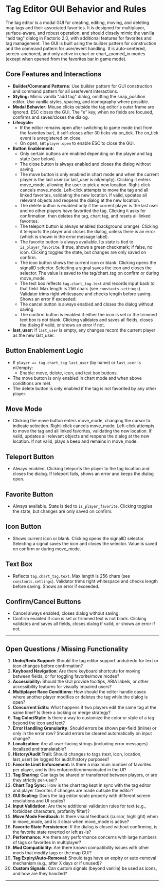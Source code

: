 # Tag Editor GUI Behavior and Rules

The tag editor is a modal GUI for creating, editing, moving, and deleting map tags and their associated favorites. It is designed for multiplayer, surface-aware, and robust operation, and should closely mimic the vanilla "add tag" dialog in Factorio 2.0, with additional features for favorites and tag management. The GUI is built using the builder pattern for construction and the command pattern for user/event handling. It is auto-centered, screen-anchored, and only active in chart or chart_zoomed_in modes (except when opened from the favorites bar in game mode).

## Core Features and Interactions
- **Builder/Command Patterns:** Use builder pattern for GUI construction and command pattern for all user/event interactions.
- **Styling:** Mimic vanilla "add tag" dialog, omitting the snap_position editor. Use vanilla styles, spacing, and iconography where possible.
- **Modal Behavior:** Mouse clicks outside the tag editor's outer frame are ignored. ESC closes the GUI. The "e" key, when no fields are focused, confirms and saves/closes the dialog.
- **Lifecycle:**
  - If the editor remains open after switching to game mode (not from the favorites bar), it self-closes after 30 ticks via on_tick. The on_tick event is unregistered on close.
  - On open, set `player.open` to enable ESC to close the GUI.
- **Button Enablement:**
  - Only certain buttons are enabled depending on the player and tag state (see below).
  - The close button is always enabled and closes the dialog without saving.
  - The move button is only enabled in chart mode and when the current player is the last user (or last_user is nil/empty). Clicking it enters move_mode, allowing the user to pick a new location. Right-click cancels move_mode. Left-click attempts to move the tag and all linked favorites, validating the new location. If valid, updates all relevant objects and reopens the dialog at the new location.
  - The delete button is enabled only if the current player is the last user and no other players have favorited the tag. Clicking it asks for confirmation, then deletes the tag, chart tag, and resets all linked favorites.
  - The teleport button is always enabled (background orange). Clicking it teleports the player and closes the dialog, unless there is an error (which is shown in the error message label).
  - The favorite button is always available. Its state is tied to `is_player_favorite`. If true, shows a green checkmark; if false, no icon. Clicking toggles the state, but changes are only saved on confirm.
  - The icon button shows the current icon or blank. Clicking opens the signalID selector. Selecting a signal saves the icon and closes the selector. The value is saved to the tag/chart_tag on confirm or during move_mode.
  - The text box reflects `tag.chart_tag.text` and records input back to that field. Max length is 256 chars (see `constants.settings`). Validator trims right whitespace and checks length before saving. Shows an error if exceeded.
  - The cancel button is always enabled and closes the dialog without saving.
  - The confirm button is enabled if either the icon is set or the trimmed text box is not blank. Clicking validates and saves all fields, closes the dialog if valid, or shows an error if not.
- **last_user:** If `last_user` is empty, any changes record the current player as the new last_user.

## Button Enablement Logic
- If `player == tag.chart_tag.last_user` (by name) or `last_user` is nil/empty:
  - Enable: move, delete, icon, and text box buttons.
- The move button is only enabled in chart mode and when above conditions are met.
- The delete button is only enabled if the tag is not favorited by any other player.

## Move Mode
- Clicking the move button enters move_mode, changing the cursor to indicate selection. Right-click cancels move_mode. Left-click attempts to move the tag and all linked favorites, validating the new location. If valid, updates all relevant objects and reopens the dialog at the new location. If not valid, plays a beep and remains in move_mode.

## Teleport Button
- Always enabled. Clicking teleports the player to the tag location and closes the dialog. If teleport fails, shows an error and keeps the dialog open.

## Favorite Button
- Always available. State is tied to `is_player_favorite`. Clicking toggles the state, but changes are only saved on confirm.

## Icon Button
- Shows current icon or blank. Clicking opens the signalID selector. Selecting a signal saves the icon and closes the selector. Value is saved on confirm or during move_mode.

## Text Box
- Reflects `tag.chart_tag.text`. Max length is 256 chars (see `constants.settings`). Validator trims right whitespace and checks length before saving. Shows an error if exceeded.

## Confirm/Cancel Buttons
- Cancel always enabled, closes dialog without saving.
- Confirm enabled if icon is set or trimmed text is not blank. Clicking validates and saves all fields, closes dialog if valid, or shows an error if not.

---
## Open Questions / Missing Functionality

1. **Undo/Redo Support:** Should the tag editor support undo/redo for text or icon changes before confirmation?
2. **Keyboard Navigation:** Are there keyboard shortcuts for moving between fields, or for toggling favorite/move modes?
3. **Accessibility:** Should the GUI provide tooltips, ARIA labels, or other accessibility features for visually impaired users?
4. **Multiplayer Race Conditions:** How should the editor handle cases where another player modifies or deletes the tag while the dialog is open?
5. **Concurrent Edits:** What happens if two players edit the same tag at the same time? Is there a locking or merge strategy?
6. **Tag Color/Style:** Is there a way to customize the color or style of a tag beyond the icon and text?
7. **Error Handling Granularity:** Should errors be shown per-field (inline) or only in the error row? Should errors be cleared automatically on input change?
8. **Localization:** Are all user-facing strings (including error messages) localized and translatable?
9. **History/Audit Trail:** Should changes to tags (text, icon, location, last_user) be logged for audit/history purposes?
10. **Favorite Limit Enforcement:** Is there a maximum number of favorites per player, and is this enforced/communicated in the UI?
11. **Tag Sharing:** Can tags be shared or transferred between players, or are they strictly per-user?
12. **Chart Tag Sync:** How is the chart tag kept in sync with the tag editor and player favorites if changes are made outside the editor?
13. **GUI Scaling:** Does the tag editor scale properly with different screen resolutions and UI scales?
14. **Input Validation:** Are there additional validation rules for text (e.g., forbidden characters, profanity filter)?
15. **Move Mode Feedback:** Is there visual feedback (cursor, highlight) when in move_mode, and is it clear when move_mode is active?
16. **Favorite State Persistence:** If the dialog is closed without confirming, is the favorite state reverted or left as-is?
17. **Performance:** Are there any performance concerns with large numbers of tags or favorites in multiplayer?
18. **Mod Compatibility:** Are there known compatibility issues with other mods that modify tags or the map GUI?
19. **Tag Expiry/Auto-Removal:** Should tags have an expiry or auto-removal mechanism (e.g., after X days or if unused)?
20. **Custom Signals:** Can custom signals (beyond vanilla) be used as icons, and how are they handled?

---
<!--
Original detailed notes for reference:

the tag editor:


tag_editor_outer_frame = {
  tag_editor_inner_frame = {
    tag_editor_top_row = {
      tag_editor_title_row = {
        title_row_label.text = {'tag_editor_title'}
        title_row_draggable -- a draggable handle
        title_row_close_button -- a close button with a bold X
      }
    }
    tag_editor_content_frame = {
      tag_editor_content_inner_frame -- invisible frame = {
        tag_editor_last_user_row = {
          last_user_row_last_user_container = {
            last_user_row_last_user_title.text = {'last_user_row_title'}
            last_user_row_last_user_name.text = player.name
          },
          last_user_row_button_container = {
            last_user_row_move_button -- mipmapped move icon, light-grey
            last_user_row_delete_button -- trash can icon, red
          }
        },

        tag_editor_teleport_row = {
          teleport_row_label.text = {'teleport_to'},
          teleport_row_teleport_button.text = gps coord string
        },

        tag_editor_favorite_row = {
          favorite_row_label.text = {'favorite_row_label'},
          favorite_row_favorite_button = PlayerFavorites.is_player_favorite(player) (or similar)
        },

        tag_editor_icon_row = {
          icon_row_label.text = {'icon_row_label'},
          icon_row_icon_button = tag.chart_tag.icon or blank
        },

        tag_editor_text_row = {
          text_row_label.text = {'text_row_label'},
          text_row_text_box.text = tag.chart_tag.text
        }
      }
    },
    tag_editor_error_row_frame = {
      error_row_inner_frame -- invisible frame
      error_row_error_message -- is a label
    },
    tag_editor_last_row = {
      last_row_cancel_button.text = {'cancel_button'}
      last_row_confirm_button.text = {'confirm_button'}
    }
  }
}

use the builder pattern for this and all guis! use command pattern to handle user and event interaction

the styling should mimic the vanilla "add tag" dialog as much as possible, without the snap_position editor

place this gui into the screen gui and auto-center it

for the most part, this gui should only be active in chart view or chart_zoomed_in

the only time it should show in game mode is when it is opened from a fave_bar button click. 

when the tag_editor is open, any mouse clicks outside the tag editor's outer frame should be ignored

upon opening the player.open should be set to enable esc to close the gui.

if, for some reason, it is possible to have the tag_editor still open when exiting chart or chart_zoomed mode to game mode, then i would like to create an on_tick event to see if the editor is in game view and the editor was not opened by the fave_bar while in game view, then after 30 ticks the tag_editor should self-close. when the tag_editor is closed, the on_tick event should be unregistered (and re-registered upon opening)

if it is possible to have the tag_editor handle the "e" input while the tag_editor is open, then "e", when no other fields are in focus, should be a signal to confirm the input and save/close the dialog

How buttons are enabled:
Only certain buttons should be enabled depending on some factors. And the requirements should be checked when the dialog is open and any field mentioned meets the requirements

if the player == tag.chart_tag.last_user (hopefully matched by name) or if the tag.chart_tag.last_user is nil or "" then
  the following buttons should be enabled (and in all other conditions enabled == false)
  last_user_row_move_button, last_user_row_delete_button, icon_button, text_box
end

- the title_row_close_button should always be enabled and if clicked, it should immediately close the dialog without saving or making changes to any data

- the last_user_row_move_button is a special button, it will allow us to move the current tag's location to another location on the map. in addition to the enabled rules above, it should also only be enabled when render_mode = chart only. Help me to envision and employ the click action for this button. My initial thought is that clicking on this button brings up a special cursor that shows that we are searching for a new spot. A special type of pointer. It also puts us into "move_mode". In move_mode a right-click will cancel "move_mod" and the cursor should reset. A left-click in move_mode will first verify that the tag can be moved to the location, so this will immediateley trigger a normalization of the cursor_position location and aligned_for_landing check for the locations validty. If the location is not valid a beep sound should be played. We remain in move_mode until a valid selection is selected (and verified, more on that later) or until a right-click occurs. 
A left-click in move_mode will try to move the tag and all it's components, including the chart tag and any and all matched player favorites to the new location. If the new location cannot be verified, the tag_editor should remain open displaying the information from the original opening of the dialog.
If the new location is verified, update all the tag objects, other player's favorites (in addition to the current player), etc, save to storage and then upon success, turn off move_mode and close the already open dialog and then re-open, from scratch, with the information from the newly created tag.

- the last_user_row_delete button should only be enabled when
  - the current player == tag.chart.tag.last_user (try to match on player.name) or the last_user is nil or ""
  - the tag.faved_by_players does not contain any index but the current player's index or is empty. A tag cannot be deleted if any other players have favorited it
- when the delete button is clicked, it should ask for confirmation "Are you sure you want to delete?", and then, on confirmation, it should delete the tag and the related chart tag as well as update any players favorites to reset linked favorites to a blank favorite. when all of those operations are done, close the dialog

- the teleport_button should always be enabled - can we make the background of this button orange? When clicked it should immediately try to teleport the player to the location indicated and then the dialog should be closed. if there is an error, do not automatically close the dialog and show the error in the error_row_error_messaage label

- the favorite_button should always be available. the state of the favorite button should be tied to is_player_favorite. If it is_player_favorite == true, then the icon should be set to a green chackmark. If false then the favorite_button should be cleared of any icons. Clicking on the favorite_button should toggle the state of the button. The value will not be reflected back into storage until the confirm button is clicked and then all fields will be checked for validity before updating any associate storage objects (this behavior regarding saving the value should apply accross all input fields)

- the icon button should display the icon for the current chart_tag.icon or display no icon when chart_tag.icon is nil or empty. clicking on the button will bring up the signalID selector. selecting a signal id will immediately save the input's icon and close the signal id selector and the tag_editor should now display the chosen signal id. The selected signal id or empty should be saved to the tag.chart_tag upon confirmation or during move_mode

- the text_box should reflect the value of tag.chart_tag.text and record the input back to the tag.chart_tag.text field upon update. We need to avoid excessive length here. set a maximum of 256 chars for this field. Make an appropriate entry in constants.settings to manage the exact length. set up a validator to show an error if the chars exceed the number. all string values returned should trim the right end whitespace. the validator should check this format (trim right) prior to validating as well.

- the cancel_button should always be enabled and clicking on it should close the editor dialog
- the confirm button should only be enabled if either icon_button is set or text_box.text (trimmed) is not blank or nil in the dialog. check this in real time. if clicked, the input data should be validated immediately and saved back to the appropriate storage objects. Close the dialog box and save the data back to storage, where applicable and close the dialog box if there are no errors, otherwise display a user friendly error in the error_row_error_message and keep the dialog box open.

-- if the last_user is empty, then any changes made should record the current player as the new last_user
-->
